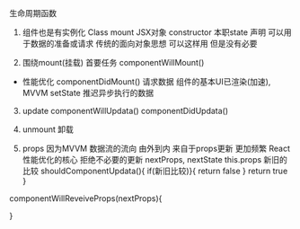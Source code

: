 生命周期函数

1. 组件也是有实例化
  Class mount JSX对象
  constructor 本职state 声明 可以用于数据的准备或请求
  传统的面向对象思想
  可以这样用 但是没有必要

2. 围绕mount(挂载) 首要任务
    componentWillMount()
  - 性能优化
    componentDidMount()
    请求数据 组件的基本UI已渲染(加速), MVVM setState 推迟异步执行的数据

3. update
  componentWillUpdata()
  componentDidUpdata()

4. unmount 卸载

5. props
  因为MVVM 数据流的流向 由外到内 来自于props更新 更加频繁
  React 性能优化的核心 拒绝不必要的更新
  nextProps, nextState
  this.props 新旧的比较
  shouldComponentUpdata(){
    if(新旧比较)}{
      return false
    }
    return true
  }
  
  componentWillReveiveProps(nextProps){
    
  }